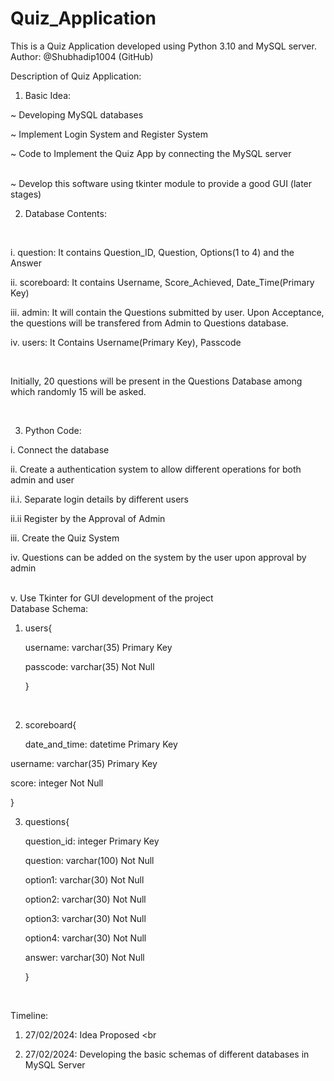 # Quiz_Application
This is a Quiz Application developed using Python 3.10 and MySQL server.
<br> Author: @Shubhadip1004 (GitHub)

Description of Quiz Application:

1. Basic Idea:

~ Developing MySQL databases

~ Implement Login System and Register System

~ Code to Implement the Quiz App by connecting the MySQL server

<br>
~ Develop this software using tkinter module to provide a good GUI (later stages)

<br>

2. Database Contents:

<br>

 i. question: It contains Question_ID, Question, Options(1 to 4) and the Answer
 
 ii. scoreboard: It contains Username, Score_Achieved, Date_Time(Primary Key)
 
 iii. admin: It will contain the Questions submitted by user. Upon Acceptance, the questions will be transfered from Admin to Questions database.
 
 iv. users: It Contains Username(Primary Key), Passcode

<br>

Initially, 20 questions will be present in the Questions Database among which randomly 15 will be asked.

<br>

3. Python Code:
   
 i. Connect the database
 
 ii. Create a authentication system to allow different operations for both admin and user
 
 ii.i. Separate login details by different users 
 
 ii.ii Register by the Approval of Admin
 
 iii. Create the Quiz System 
 
 iv. Questions can be added on the system by the user upon approval by admin

 
 <br>
 v. Use Tkinter for GUI development of the project
 
<br>
Database Schema:

 1. users{
    
	username: varchar(35) Primary Key

	passcode: varchar(35) Not Null

	}
 <br>
 
 2. scoreboard{
    
	date_and_time: datetime Primary Key

  username: varchar(35) Primary Key
  
  score: integer Not Null
 
  }
 <br>
 
 3. questions{
    
	question_id: integer Primary Key

	question: varchar(100) Not Null

	option1: varchar(30) Not Null

	option2: varchar(30) Not Null

	option3: varchar(30) Not Null

	option4: varchar(30) Not Null

	answer: varchar(30) Not Null

	}
  <br>



Timeline: <br>

1. 27/02/2024: Idea Proposed <br
                               
2. 27/02/2024: Developing the basic schemas of different databases in MySQL Server <br>

